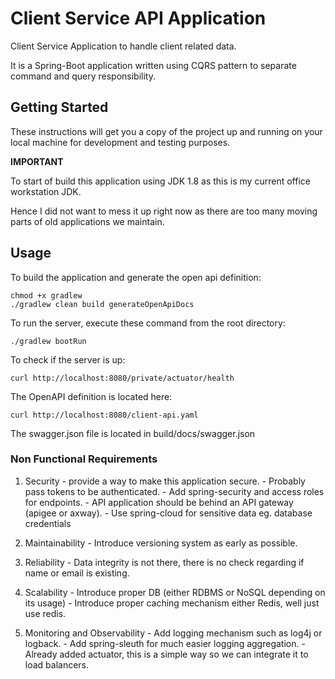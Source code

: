 # Client Service API Application
Client Service Application to handle client related data.

It is a Spring-Boot application written using CQRS pattern to separate command and query responsibility.

## Getting Started

These instructions will get you a copy of the project up and running on your local machine for development and testing purposes. 

**IMPORTANT**

To start of build this application using JDK 1.8 as this is my current office workstation JDK. 

Hence I did not want to mess it up right now as there are too many moving parts of old applications we maintain.

## Usage
To build the application and generate the open api definition:
```
chmod +x gradlew
./gradlew clean build generateOpenApiDocs
```

To run the server, execute these command from the root directory:
```
./gradlew bootRun
```

To check if the server is up:
```
curl http://localhost:8080/private/actuator/health
```

The OpenAPI definition is located here:
```
curl http://localhost:8080/client-api.yaml
```

The swagger.json file is located in build/docs/swagger.json

### Non Functional Requirements

1. Security - provide a way to make this application secure. 
            - Probably pass tokens to be authenticated.
            - Add spring-security and access roles for endpoints.
            - API application should be behind an API gateway (apigee or axway).
            - Use spring-cloud for sensitive data eg. database credentials

2. Maintainability - Introduce versioning system as early as possible.

3. Reliability - Data integrity is not there, there is no check regarding if name or email is existing. 

4. Scalability - Introduce proper DB (either RDBMS or NoSQL depending on its usage)
               - Introduce proper caching mechanism either Redis, well just use redis.

5. Monitoring and Observability - Add logging mechanism such as log4j or logback.
                                - Add spring-sleuth for much easier logging aggregation.
                                - Already added actuator, this is a simple way so we can integrate it to load balancers.

